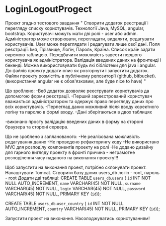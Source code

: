 # LoginLogoutProgect
Проект згадно тестового завдання 
"
Створити додаток реєстрації і перегляду списку користувачів. 
Технології Java, MySQL, angular, bootstrap.
Користувачі можуть мати дві ролі - user або admin.
Адміністратор може створювати, перегладати, видаляти, редагувати користувачів. User може переглядати і редагувати лише свої дані.
Поля реєстрації: Імя, Прізвище, Логін, Пароль, Країна. Список країн задати окремою таблицею.
Передбачити можливість завести першого користувача як адміністратора.
Валідація введених даних на фронтенді і бекенді.
Можна використовувати будь які бібліотеки для java і angular.
До файлів проекту додати опис як розгорнути і запустити додаток.
Файли проекту розмістіть в публічному репозиторії (github, bitbucket).
(використання angular не є обов'язковим, але буде nice to have)
"

Що зроблено:
-Веб додаток дозволяє реєструвати користувачів да допомогою форми реєстрації.
-Перший зареєстрований користувач вважається адміністратором та одержує право перегляду даних про всіх користувачів.
-Перпеглад даних можливий після вводу коректного логіну та паролю в формі входу.
-Дані зберігаються в двох таблицях

-виконано просту валідацію введених даних в форму на стороні браузера та стороні сервера.

Що не зроблено з запланованого:
-Не реалізована можливість редагування даних
-Не проведено рефакторингу коду
-Не використано MVC для розподілу компонентів проекту на ролі
-Не додано дизайну для гарного вигляду проекту в фронті
причина - неграмотне розподілення часу наданого на виконання проекту!!!

Щоб запустити на виконання проект, потрібно склонувати проект. Налаштувати Tomcat.
Створити базу даних users_db логін - root, пароль - root
Додати дві таблиці: 
CREATE TABLE `users_db`.`users` (
  `id` INT NOT NULL AUTO_INCREMENT,
  `name` VARCHAR(45) NOT NULL,
  `surname` VARCHAR(45) NOT NULL,
  `login` VARCHAR(45) NOT NULL,
  `password` VARCHAR(45) NOT NULL,
  PRIMARY KEY (`id`));
  
  CREATE TABLE `users_db`.`user_country` (
  `id` INT NOT NULL AUTO_INCREMENT,
  `country` VARCHAR(45) NOT NULL,
  PRIMARY KEY (`id`));
  
  Запустити проект на виконання. Насолоджуватись користуванням!
